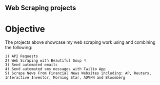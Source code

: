 ## Web Scraping projects

# Objective

The projects above showcase my web scraping work using and combining the following:

```
1) API Requests
2) Web Scraping with Beautiful Soup 4
3) Send automated emails
4) Send automated sms messages with Twilio App
5) Scrape News From Financial News Websites including: AP, Reuters, Interactive Investor, Morning Star, ADVFN and Bloomberg
```
